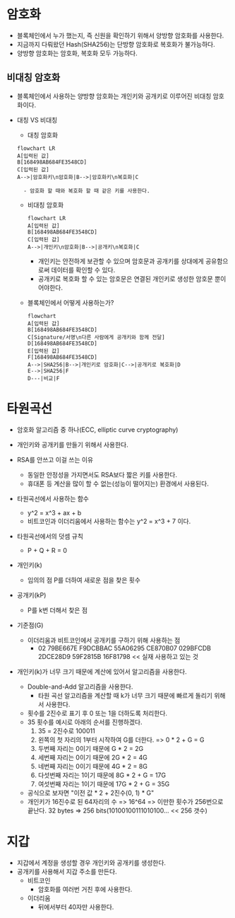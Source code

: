 # 암호화

- 블록체인에서 누가 했는지, 즉 신원을 확인하기 위해서 양방향 암호화를 사용한다.
- 지금까지 다뤄왔던 Hash(SHA256)는 단방향 암호화로 복호화가 불가능하다.
- 양방향 암호화는 암호화, 복호화 모두 가능하다.

## 비대칭 암호화

- 블록체인에서 사용하는 양방향 암호화는 개인키와 공개키로 이루어진 비대칭 암호화이다.

- 대칭 VS 비대칭

  - 대칭 암호화

  ```mermaid
  flowchart LR
  A[입력된 값]
  B[168498AB684FE3548CD]
  C[입력된 값]
  A-->|암호화키\n암호화|B-->|암호화키\n복호화|C
  ```

        - 암호화 할 때와 복호화 할 때 같은 키를 사용한다.

  - 비대칭 암호화

    ```mermaid
    flowchart LR
    A[입력된 값]
    B[168498AB684FE3548CD]
    C[입력된 값]
    A-->|개인키\n암호화|B-->|공개키\n복호화|C
    ```

    - 개인키는 안전하게 보관할 수 있으며 암호문과 공개키를 상대에게 공유함으로써 데이터를 확인할 수 있다.
    - 공개키로 복호화 할 수 있는 암호문은 연결된 개인키로 생성한 암호문 뿐이어야한다.

  - 블록체인에서 어떻게 사용하는가?
    ```mermaid
    flowchart
    A[입력된 값]
    B[168498AB684FE3548CD]
    C[Signature/서명\n다른 사람에게 공개키와 함께 전달]
    D[168498AB684FE3548CD]
    E[입력된 값]
    F[168498AB684FE3548CD]
    A-->|SHA256|B-->|개인키로 암호화|C-->|공개키로 복호화|D
    E-->|SHA256|F
    D---|비교|F
    ```

# 타원곡선

- 암호화 알고리즘 중 하나(ECC, elliptic curve cryptography)
- 개인키와 공개키를 만들기 위해서 사용한다.
- RSA를 안쓰고 이걸 쓰는 이유

  - 동일한 안정성을 가지면서도 RSA보다 짧은 키를 사용한다.
  - 휴대폰 등 계산을 많이 할 수 없는(성능이 떨어지는) 환경에서 사용된다.

- 타원곡선에서 사용하는 함수

  - y^2 = x^3 + ax + b
  - 비트코인과 이더리움에서 사용하는 함수는 y^2 = x^3 + 7 이다.

- 타원곡선에서의 덧셈 규칙

  - P + Q + R = 0

- 개인키(k)

  - 임의의 점 P를 더하여 새로운 점을 찾은 횟수

- 공개키(kP)

  - P를 k번 더해서 찾은 점

- 기준점(G)

  - 이더리움과 비트코인에서 공개키를 구하기 위해 사용하는 점
    - 02 79BE667E F9DCBBAC 55A06295 CE870B07 029BFCDB 2DCE28D9 59F2815B 16F81798 << 실재 사용하고 있는 것

- 개인키(k)가 너무 크기 때문에 계산에 있어서 알고리즘을 사용한다.
  - Double-and-Add 알고리즘을 사용한다.
    - 타원 곡선 알고리즘을 계산할 때 k가 너무 크기 때문에 빠르게 돌리기 위해서 사용한다.
  - 횟수를 2진수로 표기 후 0 또는 1을 더하도록 처리한다.
  - 35 횟수를 예시로 아래의 순서를 진행하겠다.
    1. 35 = 2진수로 100011
    2. 왼쪽의 첫 자리의 1부터 시작하여 G를 더한다. => 0 \* 2 + G = G
    3. 두번째 자리는 0이기 때문에 G \* 2 = 2G
    4. 세번째 자리는 0이기 때문에 2G \* 2 = 4G
    5. 네번째 자리는 0이기 때문에 4G \* 2 = 8G
    6. 다섯번째 자리는 1이기 때문에 8G \* 2 + G = 17G
    7. 여섯번째 자리는 1이기 때문에 17G \* 2 + G = 35G
  - 공식으로 보자면 "이전 값 \* 2 + 2진수(0, 1) \* G"
  - 개인키가 16진수로 된 64자리의 수 => 16^64 => 이만한 횟수가 256번으로 끝난다. 32 bytes => 256 bits(10100100111010100... << 256 갯수)

# 지갑

- 지갑에서 계정을 생성할 경우 개인키와 공개키를 생성한다.
- 공개키를 사용해서 지갑 주소를 만든다.
  - 비트코인
    - 암호화를 여러번 거친 후에 사용한다.
  - 이더리움
    - 뒤에서부터 40자만 사용한다.
